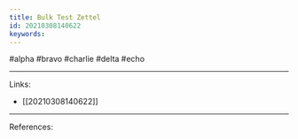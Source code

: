 ```yaml
---
title: Bulk Test Zettel
id: 20210308140622
keywords:
---
```

#alpha #bravo #charlie #delta #echo

---
Links:

- [[20210308140622]]

---
References:
